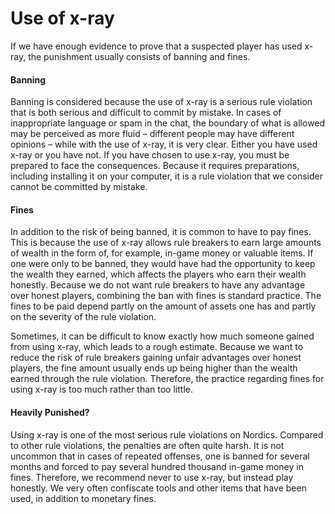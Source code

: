 # Use of x-ray

If we have enough evidence to prove that a suspected player has used x-ray, the punishment usually consists of banning and fines.

#### Banning&#x20;

Banning is considered because the use of x-ray is a serious rule violation that is both serious and difficult to commit by mistake. In cases of inappropriate language or spam in the chat, the boundary of what is allowed may be perceived as more fluid – different people may have different opinions – while with the use of x-ray, it is very clear. Either you have used x-ray or you have not. If you have chosen to use x-ray, you must be prepared to face the consequences. Because it requires preparations, including installing it on your computer, it is a rule violation that we consider cannot be committed by mistake.

#### Fines

&#x20;In addition to the risk of being banned, it is common to have to pay fines. This is because the use of x-ray allows rule breakers to earn large amounts of wealth in the form of, for example, in-game money or valuable items. If one were only to be banned, they would have had the opportunity to keep the wealth they earned, which affects the players who earn their wealth honestly. Because we do not want rule breakers to have any advantage over honest players, combining the ban with fines is standard practice. The fines to be paid depend partly on the amount of assets one has and partly on the severity of the rule violation.

Sometimes, it can be difficult to know exactly how much someone gained from using x-ray, which leads to a rough estimate. Because we want to reduce the risk of rule breakers gaining unfair advantages over honest players, the fine amount usually ends up being higher than the wealth earned through the rule violation. Therefore, the practice regarding fines for using x-ray is too much rather than too little.

#### Heavily Punished?&#x20;

Using x-ray is one of the most serious rule violations on Nordics. Compared to other rule violations, the penalties are often quite harsh. It is not uncommon that in cases of repeated offenses, one is banned for several months and forced to pay several hundred thousand in-game money in fines. Therefore, we recommend never to use x-ray, but instead play honestly. We very often confiscate tools and other items that have been used, in addition to monetary fines.
